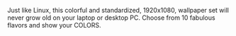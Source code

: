 Just like Linux, this colorful and standardized, 1920x1080, wallpaper set will never grow old on your laptop or desktop PC. Choose from 10 fabulous flavors and show your COLORS.
